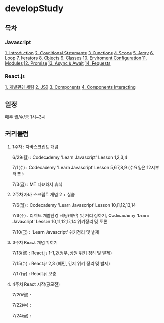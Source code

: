 # developStudy

## 목차

### Javascript

[1. Introduction](https://github.com/hyemmie/developStudy/blob/master/Javascript/Javascript-01:-Introduction.md)
[2. Conditional Statements](https://github.com/hyemmie/developStudy/blob/master/Javascript/Javascript-02:-Conditional-Statements.md)
[3. Functions](https://github.com/hyemmie/developStudy/blob/master/Javascript/Javascript-03:-Functions.md)
[4. Scope](https://github.com/hyemmie/developStudy/blob/master/Javascript/Javascript-04:-Scope.md)
[5. Array](https://github.com/hyemmie/developStudy/blob/master/Javascript/Javascript-05:-Array.md)
[6. Loop](https://github.com/hyemmie/developStudy/blob/master/Javascript/Javascript-06:-Loop.md)
[7. Iterators](https://github.com/hyemmie/developStudy/blob/master/Javascript/Javascript-07:-Iterators.md)
[8. Objects](https://github.com/hyemmie/developStudy/blob/master/Javascript/Javascript-08:-Objects.md)
[9. Classes](https://github.com/hyemmie/developStudy/blob/master/Javascript/Javascript-09:-Classes.md)
[10. Enviroment Configuration](https://github.com/hyemmie/developStudy/blob/master/Javascript/Javascript-10:-Enviroment-Configuration.md)
[11. Modules](https://github.com/hyemmie/developStudy/blob/master/Javascript/Javascript-11:-Modules.md)
[12. Promise](https://github.com/hyemmie/developStudy/blob/master/Javascript/Javascript-12:-Promise.md)
[13. Async & Await](https://github.com/hyemmie/developStudy/blob/master/Javascript/Javascript-13:-Async-&-Await.md)
[14. Requests](https://github.com/hyemmie/developStudy/blob/master/Javascript/JavaScript-14:-Requests.md)

### React.js

[1. 개발환경 세팅](https://github.com/hyemmie/developStudy/blob/master/React.js/React-00-:개발환경-세팅.md)
[2. JSX](https://github.com/hyemmie/developStudy/blob/master/React.js/React-01.1:-JSX.md)
[3. Components](https://github.com/hyemmie/developStudy/blob/master/React.js/React-01.2:-Components.md)
[4. Components Interacting](https://github.com/hyemmie/developStudy/blob/master/React.js/React-01.3:-Components-Interacting.md)

## 일정

매주 월/수/금 1시~3시

## 커리큘럼

1. 1주차 : 자바스크립트 개념

   6/29(월) : Codecademy 'Learn Javascript' Lesson 1,2,3,4

   7/1(수) : Codecademy 'Learn Javascript' Lesson 5,6,7,8,9 (수요일은 12시부터!!!!!)

   7/3(금) : MT 다녀와서 휴식

2) 2주차 자바 스크립트 개념 2 + 실습

   7/6(월) : Codecademy 'Learn Javascript' Lesson 10,11,12,13,14

   7/8(수) : 리액트 개발환경 세팅(혜민) 및 커리 정하기, Codecademy 'Learn Javascript' Lesson 10,11,12,13,14 위키정리 및 토론

   7/10(금) : 'Learn Javascript' 위키정리 및 발제

3. 3주차 React 개념 익히기

   7/13(월) : React.js 1-1,2(정우, 상원 위키 정리 및 발제)

   7/15(수) : React.js 2,3 (혜민, 민지 위키 정리 및 발제)

   7/17(금) : React.js 보충

4) 4주차 React 시작(공모전)

   7/20(월) :

   7/22(수) :

   7/24(금) :
